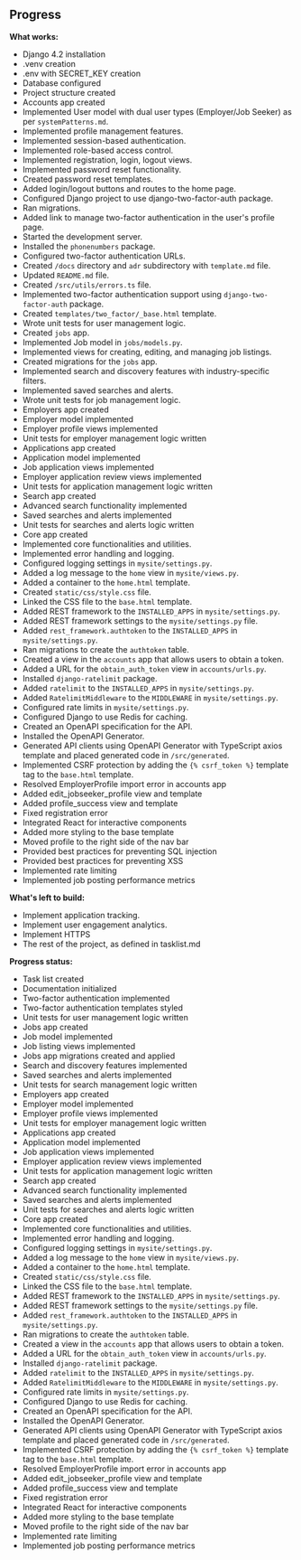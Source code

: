## Progress

**What works:**
- Django 4.2 installation
- .venv creation
- .env with SECRET_KEY creation
- Database configured
- Project structure created
- Accounts app created
- Implemented User model with dual user types (Employer/Job Seeker) as per `systemPatterns.md`.
- Implemented profile management features.
- Implemented session-based authentication.
- Implemented role-based access control.
- Implemented registration, login, logout views.
- Implemented password reset functionality.
- Created password reset templates.
- Added login/logout buttons and routes to the home page.
- Configured Django project to use django-two-factor-auth package.
- Ran migrations.
- Added link to manage two-factor authentication in the user's profile page.
- Started the development server.
- Installed the `phonenumbers` package.
- Configured two-factor authentication URLs.
- Created `/docs` directory and `adr` subdirectory with `template.md` file.
- Updated `README.md` file.
- Created `/src/utils/errors.ts` file.
- Implemented two-factor authentication support using `django-two-factor-auth` package.
- Created `templates/two_factor/_base.html` template.
- Wrote unit tests for user management logic.
- Created `jobs` app.
- Implemented Job model in `jobs/models.py`.
- Implemented views for creating, editing, and managing job listings.
- Created migrations for the `jobs` app.
- Implemented search and discovery features with industry-specific filters.
- Implemented saved searches and alerts.
- Wrote unit tests for job management logic.
- Employers app created
- Employer model implemented
- Employer profile views implemented
- Unit tests for employer management logic written
- Applications app created
- Application model implemented
- Job application views implemented
- Employer application review views implemented
- Unit tests for application management logic written
- Search app created
- Advanced search functionality implemented
- Saved searches and alerts implemented
- Unit tests for searches and alerts logic written
- Core app created
- Implemented core functionalities and utilities.
- Implemented error handling and logging.
- Configured logging settings in `mysite/settings.py`.
- Added a log message to the `home` view in `mysite/views.py`.
- Added a container to the `home.html` template.
- Created `static/css/style.css` file.
- Linked the CSS file to the `base.html` template.
- Added REST framework to the `INSTALLED_APPS` in `mysite/settings.py`.
- Added REST framework settings to the `mysite/settings.py` file.
- Added `rest_framework.authtoken` to the `INSTALLED_APPS` in `mysite/settings.py`.
- Ran migrations to create the `authtoken` table.
- Created a view in the `accounts` app that allows users to obtain a token.
- Added a URL for the `obtain_auth_token` view in `accounts/urls.py`.
- Installed `django-ratelimit` package.
- Added `ratelimit` to the `INSTALLED_APPS` in `mysite/settings.py`.
- Added `RatelimitMiddleware` to the `MIDDLEWARE` in `mysite/settings.py`.
- Configured rate limits in `mysite/settings.py`.
- Configured Django to use Redis for caching.
- Created an OpenAPI specification for the API.
- Installed the OpenAPI Generator.
- Generated API clients using OpenAPI Generator with TypeScript axios template and placed generated code in `/src/generated`.
- Implemented CSRF protection by adding the `{% csrf_token %}` template tag to the `base.html` template.
- Resolved EmployerProfile import error in accounts app
- Added edit_jobseeker_profile view and template
- Added profile_success view and template
- Fixed registration error
- Integrated React for interactive components
- Added more styling to the base template
- Moved profile to the right side of the nav bar
- Provided best practices for preventing SQL injection
- Provided best practices for preventing XSS
- Implemented rate limiting
- Implemented job posting performance metrics

**What's left to build:**
- Implement application tracking.
- Implement user engagement analytics.
- Implement HTTPS
- The rest of the project, as defined in tasklist.md

**Progress status:**
- Task list created
- Documentation initialized
- Two-factor authentication implemented
- Two-factor authentication templates styled
- Unit tests for user management logic written
- Jobs app created
- Job model implemented
- Job listing views implemented
- Jobs app migrations created and applied
- Search and discovery features implemented
- Saved searches and alerts implemented
- Unit tests for search management logic written
- Employers app created
- Employer model implemented
- Employer profile views implemented
- Unit tests for employer management logic written
- Applications app created
- Application model implemented
- Job application views implemented
- Employer application review views implemented
- Unit tests for application management logic written
- Search app created
- Advanced search functionality implemented
- Saved searches and alerts implemented
- Unit tests for searches and alerts logic written
- Core app created
- Implemented core functionalities and utilities.
- Implemented error handling and logging.
- Configured logging settings in `mysite/settings.py`.
- Added a log message to the `home` view in `mysite/views.py`.
- Added a container to the `home.html` template.
- Created `static/css/style.css` file.
- Linked the CSS file to the `base.html` template.
- Added REST framework to the `INSTALLED_APPS` in `mysite/settings.py`.
- Added REST framework settings to the `mysite/settings.py` file.
- Added `rest_framework.authtoken` to the `INSTALLED_APPS` in `mysite/settings.py`.
- Ran migrations to create the `authtoken` table.
- Created a view in the `accounts` app that allows users to obtain a token.
- Added a URL for the `obtain_auth_token` view in `accounts/urls.py`.
- Installed `django-ratelimit` package.
- Added `ratelimit` to the `INSTALLED_APPS` in `mysite/settings.py`.
- Added `RatelimitMiddleware` to the `MIDDLEWARE` in `mysite/settings.py`.
- Configured rate limits in `mysite/settings.py`.
- Configured Django to use Redis for caching.
- Created an OpenAPI specification for the API.
- Installed the OpenAPI Generator.
- Generated API clients using OpenAPI Generator with TypeScript axios template and placed generated code in `/src/generated`.
- Implemented CSRF protection by adding the `{% csrf_token %}` template tag to the `base.html` template.
- Resolved EmployerProfile import error in accounts app
- Added edit_jobseeker_profile view and template
- Added profile_success view and template
- Fixed registration error
- Integrated React for interactive components
- Added more styling to the base template
- Moved profile to the right side of the nav bar
- Implemented rate limiting
- Implemented job posting performance metrics
